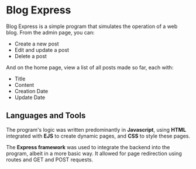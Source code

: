 # Blog Express

Blog Express is a simple program that simulates the operation of a web blog. From the admin page, you can:

- Create a new post
- Edit and update a post
- Delete a post

And on the home page, view a list of all posts made so far, each with:

- Title
- Content
- Creation Date
- Update Date

## Languages and Tools

The program's logic was written predominantly in **Javascript**, using **HTML** integrated with **EJS** to create dynamic pages, and **CSS** to style these pages.

The **Express framework** was used to integrate the backend into the program, albeit in a more basic way. It allowed for page redirection using routes and GET and POST requests.